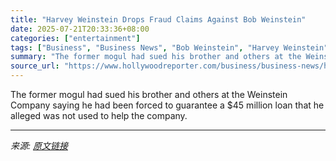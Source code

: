 ```yaml
---
title: "Harvey Weinstein Drops Fraud Claims Against Bob Weinstein"
date: 2025-07-21T20:33:36+08:00
categories: ["entertainment"]
tags: ["Business", "Business News", "Bob Weinstein", "Harvey Weinstein"]
summary: "The former mogul had sued his brother and others at the Weinstein Company saying he had been forced to guarantee a $45 million loan that he alleged was not used to help the company."
source_url: "https://www.hollywoodreporter.com/business/business-news/harvey-weinstein-drops-fraud-claims-bob-weinstein-1236324929/"
---
```


The former mogul had sued his brother and others at the Weinstein Company saying he had been forced to guarantee a $45 million loan that he alleged was not used to help the company.

---

*来源: [原文链接](https://www.hollywoodreporter.com/business/business-news/harvey-weinstein-drops-fraud-claims-bob-weinstein-1236324929/)*
